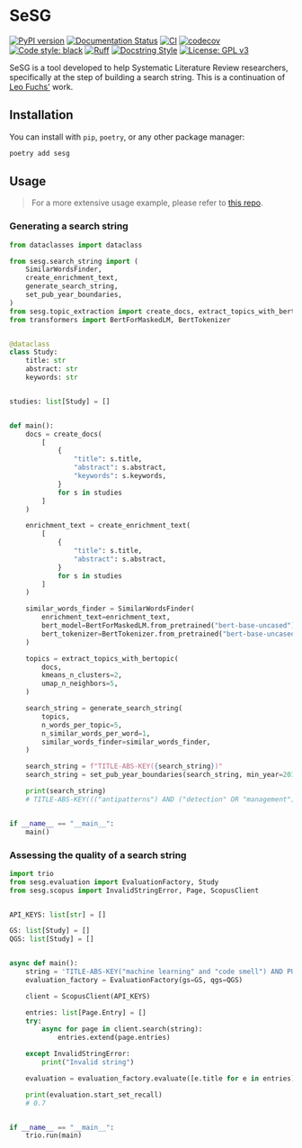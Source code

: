 # SeSG

[![PyPI version](https://badge.fury.io/py/sesg.svg)](https://badge.fury.io/py/sesg)
[![Documentation Status](https://readthedocs.org/projects/sesg/badge/?version=latest)](https://sesg.readthedocs.io/en/latest/?badge=latest)
[![CI](https://github.com/demetrius-mp/sesg/actions/workflows/pipeline.yaml/badge.svg)](https://github.com/demetrius-mp/sesg/actions/workflows/pipeline.yaml)
[![codecov](https://codecov.io/github/demetrius-mp/sesg/branch/main/graph/badge.svg?token=Y6DXNMDGU1)](https://codecov.io/github/demetrius-mp/sesg)
[![Code style: black](https://img.shields.io/badge/code%20style-black-000000.svg)](https://github.com/psf/black)
[![Ruff](https://img.shields.io/endpoint?url=https://raw.githubusercontent.com/charliermarsh/ruff/main/assets/badge/v0.json)](https://github.com/charliermarsh/ruff)
[![Docstring Style](https://img.shields.io/badge/%20style-google-3666d6.svg)](https://google.github.io/styleguide/pyguide.html#s3.8-comments-and-docstrings)
[![License: GPL v3](https://img.shields.io/badge/License-GPLv3-blue.svg)](https://www.gnu.org/licenses/gpl-3.0)

SeSG is a tool developed to help Systematic Literature Review researchers, specifically at the step of building a search string. This is a continuation of [Leo Fuchs'](https://github.com/LeoFuchs/SeSG) work.

## Installation

You can install with `pip`, `poetry`, or any other package manager:

```bash
poetry add sesg
```

## Usage

> For a more extensive usage example, please refer to [this repo](https://github.com/demetrius-mp/sesg-cli).

### Generating a search string

```python
from dataclasses import dataclass

from sesg.search_string import (
    SimilarWordsFinder,
    create_enrichment_text,
    generate_search_string,
    set_pub_year_boundaries,
)
from sesg.topic_extraction import create_docs, extract_topics_with_bertopic
from transformers import BertForMaskedLM, BertTokenizer


@dataclass
class Study:
    title: str
    abstract: str
    keywords: str


studies: list[Study] = []


def main():
    docs = create_docs(
        [
            {
                "title": s.title,
                "abstract": s.abstract,
                "keywords": s.keywords,
            }
            for s in studies
        ]
    )

    enrichment_text = create_enrichment_text(
        [
            {
                "title": s.title,
                "abstract": s.abstract,
            }
            for s in studies
        ]
    )

    similar_words_finder = SimilarWordsFinder(
        enrichment_text=enrichment_text,
        bert_model=BertForMaskedLM.from_pretrained("bert-base-uncased"),
        bert_tokenizer=BertTokenizer.from_pretrained("bert-base-uncased"),
    )

    topics = extract_topics_with_bertopic(
        docs,
        kmeans_n_clusters=2,
        umap_n_neighbors=5,
    )

    search_string = generate_search_string(
        topics,
        n_words_per_topic=5,
        n_similar_words_per_word=1,
        similar_words_finder=similar_words_finder,
    )

    search_string = f"TITLE-ABS-KEY({search_string})"
    search_string = set_pub_year_boundaries(search_string, min_year=2010, max_year=2020)

    print(search_string)
    # TITLE-ABS-KEY((("antipatterns") AND ("detection" OR "management") AND ("bdtex") AND ("approach" OR "algorithm") AND ("smurf")) OR (("code" OR "pattern") AND ("detection" OR "management") AND ("design" OR "software") AND ("software" OR "computer") AND ("learning" OR "translation"))) AND PUBYEAR > 1999 AND PUBYEAR < 2018  # noqa: E501


if __name__ == "__main__":
    main()

```

### Assessing the quality of a search string

```python
import trio
from sesg.evaluation import EvaluationFactory, Study
from sesg.scopus import InvalidStringError, Page, ScopusClient


API_KEYS: list[str] = []

GS: list[Study] = []
QGS: list[Study] = []


async def main():
    string = 'TITLE-ABS-KEY("machine learning" and "code smell") AND PUBYEAR > 2010 AND PUBYEAR < 2020'  # noqa: E501
    evaluation_factory = EvaluationFactory(gs=GS, qgs=QGS)

    client = ScopusClient(API_KEYS)

    entries: list[Page.Entry] = []
    try:
        async for page in client.search(string):
            entries.extend(page.entries)

    except InvalidStringError:
        print("Invalid string")

    evaluation = evaluation_factory.evaluate([e.title for e in entries])

    print(evaluation.start_set_recall)
    # 0.7


if __name__ == "__main__":
    trio.run(main)
```